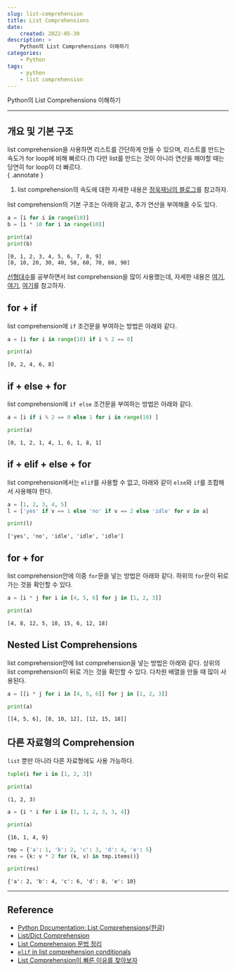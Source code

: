```yaml
---
slug: list-comprehension
title: List Comprehensions
date:
    created: 2022-05-30
description: >
    Python의 List Comprehensions 이해하기
categories:
    - Python
tags:
    - python
    - list comprehension
---
```


Python의 List Comprehensions 이해하기  

<!-- more -->

---

## 개요 및 기본 구조

list comprehension을 사용하면 리스트를 간단하게 만들 수 있으며, 리스트를 만드는 속도가 for loop에 비해 빠르다.(1) 다만 list를 만드는 것이 아니라 연산을 해야할 때는 당연히 for loop이 더 빠르다.  
{ .annotate }

1. list comprehension의 속도에 대한 자세한 내용은 [정욱재님의 블로그](https://blog.ukjae.io/posts/inspecting-list-comprehension/)를 참고하자.  

list comprehension의 기본 구조는 아래와 같고, 추가 연산을 부여해줄 수도 있다.  

```python
a = [i for i in range(10)]
b = [i * 10 for i in range(10)]

print(a)
print(b)
```
```
[0, 1, 2, 3, 4, 5, 6, 7, 8, 9]
[0, 10, 20, 30, 40, 50, 60, 70, 80, 90]
```

[선형대수](../../pages/tags.md/#linear-algebra)를 공부하면서 list comprehension을 많이 사용했는데, 자세한 내용은 [여기](2022-05-19-linear_algebra_various_matrix.md), [여기](2022-05-22-linear_algebra_linear_system.md), [여기](2022-06-06-linear_algebra_orthogonal_qr_decomposition.md)를 참고하자.  

## for + if

list comprehension에 `if` 조건문을 부여하는 방법은 아래와 같다.  

```python
a = [i for i in range(10) if i % 2 == 0]

print(a)
```
```
[0, 2, 4, 6, 8]
```

## if + else + for

list comprehension에 `if else` 조건문을 부여하는 방법은 아래와 같다.  

```python
a = [i if i % 2 == 0 else 1 for i in range(10) ]

print(a)
```
```
[0, 1, 2, 1, 4, 1, 6, 1, 8, 1]
```

## if + elif + else + for

list comprehension에서는 `elif`를 사용할 수 없고, 아래와 같이 `else`와 `if`를 조합해서 사용해야 한다.  

```python
a = [1, 2, 3, 4, 5]
l = ['yes' if v == 1 else 'no' if v == 2 else 'idle' for v in a]

print(l)
```
```
['yes', 'no', 'idle', 'idle', 'idle']
```

## for + for

list comprehension안에 이중 `for`문을 넣는 방법은 아래와 같다. 하위의 `for`문이 뒤로 가는 것을 확인할 수 있다.  

```python
a = [i * j for i in [4, 5, 6] for j in [1, 2, 3]]

print(a)
```
```
[4, 8, 12, 5, 10, 15, 6, 12, 18]
```

## Nested List Comprehensions

list comprehension안에 list comprehension을 넣는 방법은 아래와 같다. 상위의 list comprehension이 뒤로 가는 것을 확인할 수 있다. 다차원 배열을 만들 때 많이 사용된다.  

```python
a = [[i * j for i in [4, 5, 6]] for j in [1, 2, 3]]

print(a)
```
```
[[4, 5, 6], [8, 10, 12], [12, 15, 18]]
```

## 다른 자료형의 Comprehension

`list` 뿐만 아니라 다른 자료형에도 사용 가능하다.  

```python
tuple(i for i in [1, 2, 3])

print(a)
```
```
(1, 2, 3)
```

```python
a = {i * i for i in [1, 1, 2, 3, 3, 4]}

print(a)
```
```
{16, 1, 4, 9}
```

```python
tmp = {'a': 1, 'b': 2, 'c': 3, 'd': 4, 'e': 5}
res = {k: v * 2 for (k, v) in tmp.items()}

print(res)
```
```
{'a': 2, 'b': 4, 'c': 6, 'd': 8, 'e': 10}
```

---
## Reference
- [Python Documentation: List Comprehensions](https://docs.python.org/3/tutorial/datastructures.html#list-comprehensions)([한글](https://docs.python.org/ko/3/tutorial/datastructures.html#list-comprehensions))
- [List/Dict Comprehension](https://numa2717.tistory.com/287)
- [List Comprehension 문법 정리](https://velog.io/@mttw2820/List-Comprehension-%EB%AC%B8%EB%B2%95-%EC%A0%95%EB%A6%AC)
- [`elif` in list comprehension conditionals](https://stackoverflow.com/questions/9987483/elif-in-list-comprehension-conditionals)
- [List Comprehension이 빠른 이유를 찾아보자](https://jeongukjae.github.io/posts/inspecting-list-comprehension/)